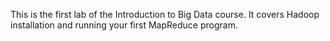 This is the first lab of the Introduction to Big Data course. It covers Hadoop installation and running your first MapReduce program.
